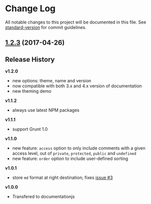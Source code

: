 # Change Log

All notable changes to this project will be documented in this file. See [standard-version](https://github.com/conventional-changelog/standard-version) for commit guidelines.

<a name="1.2.3"></a>
## [1.2.3](https://github.com/documentationjs/grunt-documentation/compare/v1.2.2...v1.2.3) (2017-04-26)



## Release History

**v1.2.0**
* new options: theme, name and version
* now compatible with both 3.x and 4.x version of documentation
* new theming demo

**v1.1.2**
* always use latest NPM packages

**v1.1.1**
* support Grunt 1.0

**v1.1.0**
* new feature: `access` option to only include comments with a given access level, out of `private`, `protected`, `public` and `undefined`
* new feature: `order` option to include user-defined sorting

**v1.0.1**
* store `md` format at right destination; fixes [issue #3](https://github.com/documentationjs/grunt-documentation/issues/3) 

**v1.0.0**
* Transfered to documentationjs
